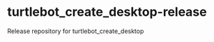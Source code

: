 turtlebot_create_desktop-release
================================

Release repository for turtlebot_create_desktop
